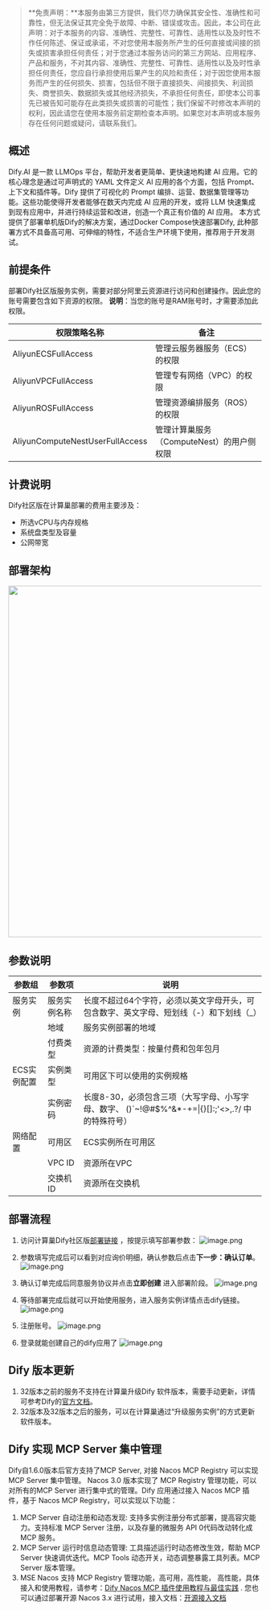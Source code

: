 >**免责声明：**本服务由第三方提供，我们尽力确保其安全性、准确性和可靠性，但无法保证其完全免于故障、中断、错误或攻击。因此，本公司在此声明：对于本服务的内容、准确性、完整性、可靠性、适用性以及及时性不作任何陈述、保证或承诺，不对您使用本服务所产生的任何直接或间接的损失或损害承担任何责任；对于您通过本服务访问的第三方网站、应用程序、产品和服务，不对其内容、准确性、完整性、可靠性、适用性以及及时性承担任何责任，您应自行承担使用后果产生的风险和责任；对于因您使用本服务而产生的任何损失、损害，包括但不限于直接损失、间接损失、利润损失、商誉损失、数据损失或其他经济损失，不承担任何责任，即使本公司事先已被告知可能存在此类损失或损害的可能性；我们保留不时修改本声明的权利，因此请您在使用本服务前定期检查本声明。如果您对本声明或本服务存在任何问题或疑问，请联系我们。

## 概述

Dify.AI 是一款 LLMOps 平台，帮助开发者更简单、更快速地构建 AI 应用。它的核心理念是通过可声明式的 YAML 文件定义 AI 应用的各个方面，包括 Prompt、上下文和插件等。Dify 提供了可视化的 Prompt 编排、运营、数据集管理等功能。这些功能使得开发者能够在数天内完成 AI 应用的开发，或将 LLM 快速集成到现有应用中，并进行持续运营和改进，创造一个真正有价值的 AI 应用。
本方式提供了部署单机版Dify的解决方案，通过Docker Compose快速部署Dify, 此种部署方式不具备高可用、可伸缩的特性，不适合生产环境下使用，推荐用于开发测试。

## 前提条件

部署Dify社区版服务实例，需要对部分阿里云资源进行访问和创建操作。因此您的账号需要包含如下资源的权限。
  **说明**：当您的账号是RAM账号时，才需要添加此权限。

| 权限策略名称                          | 备注                     |
|---------------------------------|------------------------|
| AliyunECSFullAccess             | 管理云服务器服务（ECS）的权限       |
| AliyunVPCFullAccess             | 管理专有网络（VPC）的权限         |
| AliyunROSFullAccess             | 管理资源编排服务（ROS）的权限       |
| AliyunComputeNestUserFullAccess | 管理计算巢服务（ComputeNest）的用户侧权限 |


## 计费说明

Dify社区版在计算巢部署的费用主要涉及：

- 所选vCPU与内存规格
- 系统盘类型及容量
- 公网带宽

## 部署架构
<img src="1.png" width="1500" height="700" align="bottom"/>
    

## 参数说明
| 参数组         | 参数项    | 说明                                                                     |
|-------------|--------|------------------------------------------------------------------------|
| 服务实例        | 服务实例名称 | 长度不超过64个字符，必须以英文字母开头，可包含数字、英文字母、短划线（-）和下划线（_） |
|             | 地域     | 服务实例部署的地域                                                              |
|             | 付费类型   | 资源的计费类型：按量付费和包年包月                                                      |
| ECS实例配置  | 实例类型   | 可用区下可以使用的实例规格                                                          |
|              | 实例密码   | 长度8-30，必须包含三项（大写字母、小写字母、数字、 ()`~!@#$%^&*-+=&#124;{}[]:;'<>,.?/ 中的特殊符号） |
| 网络配置        | 可用区    | ECS实例所在可用区                                                             |
|             | VPC ID | 资源所在VPC                                                                |
|             | 交换机ID  | 资源所在交换机                                                                |

## 部署流程
1. 访问计算巢Dify社区版[部署链接](https://computenest.console.aliyun.com/user/cn-hangzhou/serviceInstanceCreate?ServiceId=service-c8afb895dd314f70a020)
，按提示填写部署参数：
    ![image.png](2.png)

2. 参数填写完成后可以看到对应询价明细，确认参数后点击**下一步：确认订单**。
   ![image.png](3.png)

3. 确认订单完成后同意服务协议并点击**立即创建**
   进入部署阶段。
    ![image.png](4.png)

4. 等待部署完成后就可以开始使用服务，进入服务实例详情点击dify链接。
    ![image.png](5.png)

5. 注册账号。
    ![image.png](6.png)

6. 登录就能创建自己的dify应用了
    ![image.png](7.png)
## Dify 版本更新
1. 32版本之前的服务不支持在计算巢升级Dify 软件版本，需要手动更新，详情可参考Dify的[官方文档](https://docs.dify.ai/zh-hans/development/migration/migrate-to-v1)。
2. 32版本及32版本之后的服务，可以在计算巢通过“升级服务实例”的方式更新软件版本。
## Dify 实现 MCP Server 集中管理
Dify自1.6.0版本后官方支持了MCP Server, 对接 Nacos MCP Registry 可以实现 MCP Server 集中管理。
Nacos 3.0 版本实现了 MCP Registry 管理功能，可以对所有的MCP Server 进行集中式的管理。Dify 应用通过接入 Nacos MCP 插件，基于 Nacos MCP Registry，可以实现以下功能：
1. MCP Server 自动注册和动态发现: 支持多实例注册分布式部署，提高容灾能力。支持标准 MCP Server 注册，以及存量的微服务 API 0代码改动转化成 MCP 服务。
2. MCP Server 运行时信息动态管理: 工具描述运行时动态修改生效，帮助 MCP Server 快速调优迭代。MCP Tools 动态开关，动态调整暴露工具列表。MCP Server 版本管理。
3. MSE Nacos 支持 MCP Registry 管理功能，高可用，高性能， 高性能，具体接入和使用教程，请参考：[Dify Nacos MCP 插件使用教程与最佳实践](https://help.aliyun.com/zh/mse/use-cases/dify-docking-with-nacos-mcp-registry-to-realize-centralized-management-of-mcp-server) .
您也可以通过部署开源 Nacos 3.x 进行试用，接入文档：[开源接入文档](https://nacos.io/docs/latest/manual/user/ai/dify-nacos-mcp/?spm=5238cd80.2ef5001f.0.0.3f613b7cC9m8vz)
